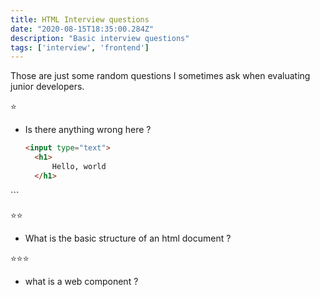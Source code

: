 ```yaml
---
title: HTML Interview questions
date: "2020-08-15T18:35:00.284Z"
description: "Basic interview questions"
tags: ['interview', 'frontend']
---
```


Those are just some random questions I sometimes ask when evaluating junior developers.

⭐

- Is there anything wrong here ?

  ```html
  <input type="text">
  	<h1>
    	Hello, world
  	</h1>
</input>
  ```



⭐⭐

- What is the basic structure of an html document ?

⭐⭐⭐

- what is a web component ?
